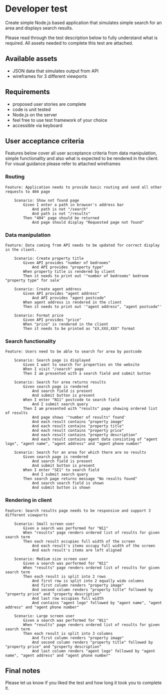 # Developer test
Create simple Node.js based application that simulates simple search for an area and displays search results.
&nbsp;

Please read through the test description below to fully understand what is required. All assets needed to complete this test are attached.

## Available assets
- JSON data that simulates output from API
- wireframes for 3 different viewports

## Requirements
- proposed user stories are complete
- code is unit tested
- Node.js on the server
- feel free to use test framework of your choice
- accessible via keyboard

## User acceptance criteria
Features below cover all user acceptance criteria from data manipulation, simple functionality and also what is expected to be rendered in the client. For visual guidance please refer to attached wireframes
### Routing
```gherkin
Feature: Application needs to provide basic routing and send all other requests to 404 page

    Scenario: Show not found page
        Given I enter a path in browser's address bar
            And path is not "/search"
            And path is not "/results"
        Then "404" page should be returned
            And page should display "Requested page not found"
```
### Data manipulation
```gherkin
Feature: Data coming from API needs to be updated for correct display in the client.

    Scenario: Create property title
        Given API provides "number of bedrooms"
            And API provides "property type"
        When property title is rendered by client
        Then it needs to print out '"number of bedrooms" bedroom "property type" for sale'

    Scenario: Create agent address
        Given API provides "agent address"
            And API provides "agent postcode"
        When agent address is rendered in the client
        Then it needs to print out '"agent address", "agent postcode"'

    Scenario: Format price
        Given API provides "price"
        When "price" is rendered in the client
        Then it needs to be printed as "£X,XXX,XXX" format
```
### Search functionality
```gherkin
Feature: Users need to be able to search for area by postcode

    Scenario: Search page is displayed
        Given I want to search for properties on the website
        When I visit "/search" page
        Then I am presented with a search field and submit button

    Scenario: Search for area returns results
        Given search page is rendered
            And search field is present
            And submit button is present
        When I enter "N11" postcode to search field
            And I submit search query
        Then I am presented with "results" page showing ordered list of results
            And page shows '"number of results" found'
            And each result contains "property image"
            And each result contains "property title"
            And each result contains "property price"
            And each result contains "property description"
            And each result contains agent data consisting of "agent logo", "agent name", "agent address" and "agent phone number"

    Scenario: Search for an area for which there are no results
        Given search page is rendered
            And search field is present
            And submit button is present
        When I enter "SE1" to search field
            And I submit search query
        Then search page returns message "No results found"
            And search search field is shown
            And submit button is shown
```
### Rendering in client
```gherkin
Feature: Search results page needs to be responsive and support 3 different viewports

    Scenario: Small screen user
        Given a search was performed for "N11"
        When "results" page renders ordered list of results for given search term
        Then each result occupies full width of the screen
            And each result's items occupy full width of the screen
            And each result's items are left aligned

    Scenario: Medium size screen user
        Given a search was performed for "N11"
        When "results" page renders ordered list of results for given search term
        Then each result is split into 2 rows
            And first row is split into 2 equally wide columns
            And first column renders "property image"
            And second column renders "property title" followed by "property price" and "property description"
            And last row occupies full width
            And contains "agent logo" followed by "agent name", "agent address" and "agent phone number"

    Scenario: Large screen user
        Given a search was performed for "N11"
        When "results" page renders ordered list of results for given search term
        Then each result is split into 3 columns
            And first column renders "property image"
            And second column renders "property title" followed by "property price" and "property description"
            And last column renders "agent logo" followed by "agent name", "agent address" and "agent phone number"
```

## Final notes
Please let us know if you liked the test and how long it took you to complete it. 
